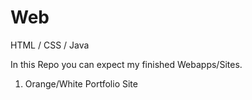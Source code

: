# Web
HTML / CSS / Java

In this Repo you can expect my finished Webapps/Sites.

1. Orange/White Portfolio Site

